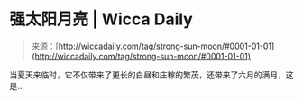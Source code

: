 <!--yml

category: 未分类

date: 2024-06-12 18:24:48

-->

# **强太阳月亮** | Wicca Daily

> 来源：[http://wiccadaily.com/tag/strong-sun-moon/#0001-01-01](http://wiccadaily.com/tag/strong-sun-moon/#0001-01-01)

当夏天来临时，它不仅带来了更长的白昼和庄稼的繁茂，还带来了六月的满月，这是…
